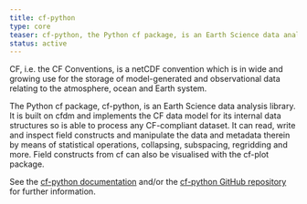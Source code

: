```yaml
---
title: cf-python
type: core
teaser: cf-python, the Python cf package, is an Earth Science data analysis library that is built on a complete implementation of the <a href="https://ncas-cms.github.io/cf-python/cf_data_model.html#cf-data-model">CF data model</a>.
status: active
---
```


CF, i.e. the CF Conventions, is a netCDF convention which is in wide and growing use for the storage of model-generated and observational data relating to the atmosphere, ocean and Earth system.

The Python cf package, cf-python, is an Earth Science data analysis library. It is built on cfdm and implements the CF data model for its internal data structures so is able to process any CF-compliant dataset. It can read, write and inspect field constructs and manipulate the data and metadata therein by means of statistical operations, collapsing, subspacing, regridding and more. Field constructs from cf can also be visualised with the cf-plot package.

See the [cf-python documentation](https://ncas-cms.github.io/cf-python/) and/or the [cf-python GitHub repository](https://github.com/NCAS-CMS/cf-python) for further information.
